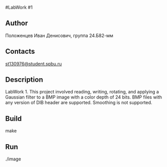 #LabWork #1
## Author
Положенцев Иван Денисович, группа 24.Б82-мм
## Contacts
st130976@student.spbu.ru
## Description
LabWork 1. This project involved reading, writing, rotating, and applying a Gaussian filter to a BMP image with a color depth of 24 bits. BMP files with any version of DIB header are supported. Smoothing is not supported.
## Build
make
## Run
./image
